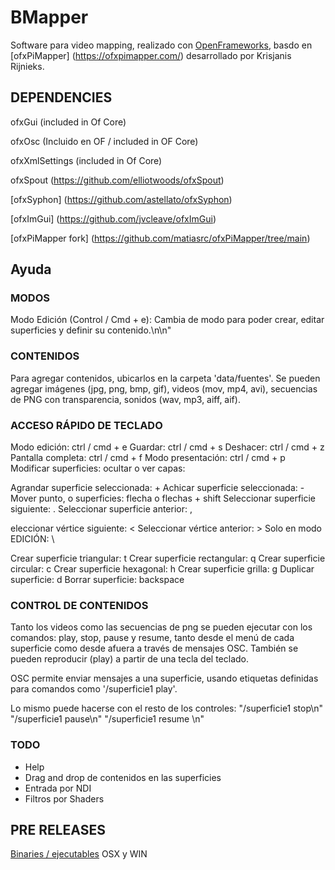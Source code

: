 # BMapper
Software para video mapping, realizado con [OpenFrameworks](https://openframeworks.cc/), basdo en [ofxPiMapper] (https://ofxpimapper.com/) desarrollado por Krisjanis Rijnieks. 


## DEPENDENCIES ##

ofxGui (included in Of Core)

ofxOsc (Incluido en OF / included in OF Core)

ofxXmlSettings (included in Of Core)

ofxSpout (https://github.com/elliotwoods/ofxSpout)

[ofxSyphon] (https://github.com/astellato/ofxSyphon)

[ofxImGui] (https://github.com/jvcleave/ofxImGui)

[ofxPiMapper fork] (https://github.com/matiasrc/ofxPiMapper/tree/main) 


## Ayuda ##

### MODOS ###
                        
Modo Edición (Control / Cmd + e): Cambia de modo para poder crear, editar superficies y definir su contenido.\n\n"
                        
### CONTENIDOS ###
Para agregar contenidos, ubicarlos en la carpeta 'data/fuentes'. Se pueden agregar imágenes (jpg, png, bmp, gif), videos (mov, mp4, avi), secuencias de PNG con transparencia, sonidos (wav, mp3, aiff, aif).

### ACCESO RÁPIDO DE TECLADO ###
Modo edición: ctrl / cmd + e
Guardar: ctrl / cmd + s
Deshacer: ctrl / cmd + z
Pantalla completa: ctrl / cmd + f
Modo presentación: ctrl / cmd + p
Modificar superficies:
ocultar o ver capas:
                        
                    
Agrandar superficie seleccionada: +
Achicar superficie seleccionada: -                          
Mover punto, o superficies: flecha o flechas + shift
Seleccionar superficie siguiente:  .
Seleccionar superficie anterior:  ,

eleccionar vértice siguiente:  <
Seleccionar vértice anterior:  >
Solo en modo EDICIÓN: \

Crear superficie triangular: t
Crear superficie rectangular: q
Crear superficie circular: c
Crear superficie hexagonal: h
Crear superficie grilla: g
Duplicar superficie: d
Borrar superficie: backspace
                        
### CONTROL DE CONTENIDOS ###
Tanto los videos como las secuencias de png se pueden ejecutar con los comandos: play, stop, pause y resume, tanto desde el menú de cada superficie como desde afuera a través de mensajes OSC.
También se pueden reproducir (play) a partir de una tecla del teclado.
                        
OSC permite enviar mensajes a una superficie, usando etiquetas definidas para comandos como '/superficie1 play'. 

Lo mismo puede hacerse con el resto de los controles:
                        "/superficie1 stop\n"
                        "/superficie1 pause\n"
                        "/superficie1 resume \n"

### TODO ###

- Help
- Drag and drop de contenidos en las superficies
- Entrada por NDI
- Filtros por Shaders

## PRE RELEASES ##
[Binaries / ejecutables](https://github.com/matiasrc/BMapper/releases/tag/v.0.1) OSX y WIN
